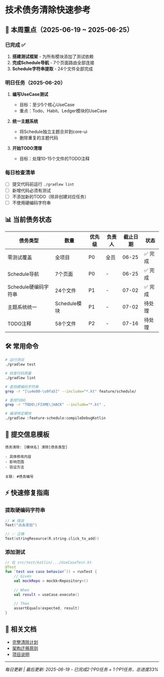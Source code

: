 # 技术债务清除快速参考

## 🚀 本周重点（2025-06-19 ~ 2025-06-25）

### 已完成 ✅
1. **搭建测试框架** - 为所有模块添加了测试依赖
2. **完成Schedule导航** - 7个页面路由全部连接
3. **Schedule字符串提取** - 24个文件全部完成

### 明日任务（2025-06-20）
1. **编写UseCase测试**
   - 目标：至少5个核心UseCase
   - 重点：Todo、Habit、Ledger模块的UseCase
   
2. **统一主题系统**
   - 将Schedule独立主题合并到core-ui
   - 删除重复的主题代码
   
3. **开始TODO清理**
   - 目标：处理10-15个文件的TODO注释

### 每日检查清单
- [ ] 提交代码前运行 `./gradlew lint`
- [ ] 新增代码必须有测试
- [ ] 不添加新的TODO（除非创建对应任务）
- [ ] 不使用硬编码字符串

## 📊 当前债务状态

| 债务类型 | 数量 | 优先级 | 负责人 | 截止日期 | 状态 |
|---------|------|--------|--------|----------|------|
| 零测试覆盖 | 全项目 | P0 | 全员 | 06-25 | ✅ 完成 |
| Schedule导航 | 7个页面 | P0 | - | 06-25 | ✅ 完成 |
| Schedule硬编码字符串 | 24个文件 | P1 | - | 07-02 | ✅ 完成 |
| 主题系统统一 | Schedule模块 | P1 | - | 07-02 | 待处理 |
| TODO注释 | 58个文件 | P2 | - | 07-16 | 待处理 |

## 🛠️ 常用命令

```bash
# 运行测试
./gradlew test

# 检查代码质量
./gradlew lint

# 查找硬编码字符串
grep -r "[\u4e00-\u9fa5]" --include="*.kt" feature/schedule/

# 查找TODO
grep -r "TODO\|FIXME\|HACK" --include="*.kt" .

# 编译特定模块
./gradlew :feature-schedule:compileDebugKotlin
```

## 📝 提交信息模板

```
债务清除: [模块名] 清除[债务类型]

- 具体修改内容
- 影响范围
- 验证方法

关联: #债务编号
```

## ⚡ 快速修复指南

### 提取硬编码字符串
```kotlin
// ❌ 错误
Text("点击添加")

// ✅ 正确
Text(stringResource(R.string.click_to_add))
```

### 添加测试
```kotlin
// 在 src/test/kotlin/.../UseCaseTest.kt
@Test
fun `test use case behavior`() = runTest {
    // Given
    val mockRepo = mockk<Repository>()
    
    // When
    val result = useCase.execute()
    
    // Then
    assertEquals(expected, result)
}
```

## 🔗 相关文档
- [完整清除计划](./20250619-债务清除计划.md)
- [架构迁移原则](./架构迁移计划与原则.md)
- [项目说明](../CLAUDE.md)

---
*每日更新 | 最后更新: 2025-06-19 - 已完成2个P0任务 + 1个P1任务，总进度33%*